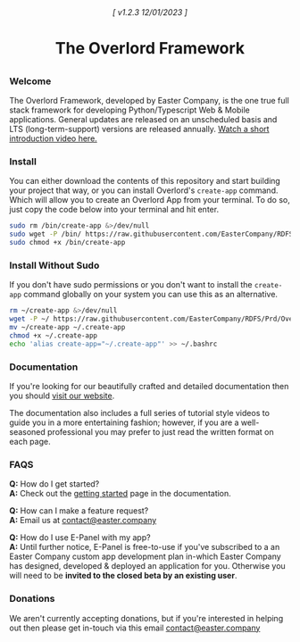 <h6 align="center" style="border-bottom:0px;padding:9px 0 0 0;"> [ v1.2.3 12/01/2023 ] </h6>
<h1 align="center" style="margin-bottom:32px;border-bottom:0px;"> The Overlord Framework </h1>

### Welcome

The Overlord Framework, developed by Easter Company, is the one true full stack framework for developing
Python/Typescript Web & Mobile applications. General updates are released on an unscheduled basis and LTS
(long-term-support) versions are released annually.
[Watch a short introduction video here.](https://www.easter.company/overlord/introduction)

### Install

You can either download the contents of this repository and start building your project that way, or you can install
Overlord's `create-app` command. Which will allow you to create an Overlord App from your terminal. To do so, just copy
the code below into your terminal and hit enter.

```bash
sudo rm /bin/create-app &>/dev/null
sudo wget -P /bin/ https://raw.githubusercontent.com/EasterCompany/RDFS/Prd/Overlord/create-app
sudo chmod +x /bin/create-app
```

### Install Without Sudo

If you don't have sudo permissions or you don't want to install the `create-app` command globally on your system you can
use this as an alternative.

```bash
rm ~/create-app &>/dev/null
wget -P ~/ https://raw.githubusercontent.com/EasterCompany/RDFS/Prd/Overlord/create-app
mv ~/create-app ~/.create-app
chmod +x ~/.create-app
echo 'alias create-app="~/.create-app"' >> ~/.bashrc
```

### Documentation

If you're looking for our beautifully crafted and detailed documentation then you should
[visit our website](https://www.easter.company/overlord).

The documentation also includes a full series of tutorial style videos to guide you in a more entertaining fashion;
however, if you are a well-seasoned professional you may prefer to just read the written format on each page.

### FAQS

**Q:** How do I get started?<br/>
**A:** Check out the [getting started](https://www.easter.company/overlord/getting_started) page in the documentation.

**Q:** How can I make a feature request?<br/>
**A:** Email us at [contact@easter.company](mailto:contact@easter.company)

**Q:** How do I use E-Panel with my app?<br/>
**A:** Until further notice, E-Panel is free-to-use if you've subscribed to a an Easter Company custom app development
plan in-which Easter Company has designed, developed & deployed an application for you. Otherwise you will need to be
**invited to the closed beta by an existing user**.

### Donations

We aren't currently accepting donations, but if you're interested in helping out then please get in-touch via this email
[contact@easter.company](mailto:contact@easter.company)
